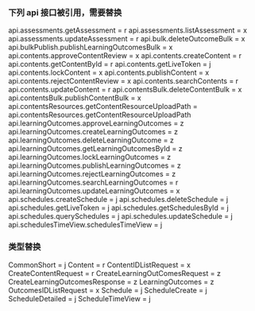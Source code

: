 ### 下列 api 接口被引用，需要替换

api.assessments.getAssessment = r
api.assessments.listAssessment = x
api.assessments.updateAssessment = r
api.bulk.deleteOutcomeBulk = x
api.bulkPublish.publishLearningOutcomesBulk = x
api.contents.approveContentReview = x
api.contents.createContent = r
api.contents.getContentById = r
api.contents.getLiveToken = j
api.contents.lockContent = x
api.contents.publishContent = x
api.contents.rejectContentReview = x
api.contents.searchContents = r
api.contents.updateContent = r
api.contentsBulk.deleteContentBulk = x
api.contentsBulk.publishContentBulk = x
api.contentsResources.getContentResourceUploadPath = api.contentsResources.getContentResourceUploadPath
api.learningOutcomes.approveLearningOutcomes = z
api.learningOutcomes.createLearningOutcomes = z
api.learningOutcomes.deleteLearningOutcome = z
api.learningOutcomes.getLearningOutcomesById = z
api.learningOutcomes.lockLearningOutcomes = z
api.learningOutcomes.publishLearningOutcomes = z
api.learningOutcomes.rejectLearningOutcomes = z
api.learningOutcomes.searchLearningOutcomes = r
api.learningOutcomes.updateLearningOutcomes = x
api.schedules.createSchedule = j
api.schedules.deleteSchedule = j
api.schedules.getLiveToken = j
api.schedules.getSchedulesById = j
api.schedules.querySchedules = j
api.schedules.updateSchedule = j
api.schedulesTimeView.schedulesTimeView = j

### 类型替换

CommonShort = j
Content = r
ContentIDListRequest = x
CreateContentRequest = r
CreateLearningOutComesRequest = z
CreateLearningOutcomesResponse = z
LearningOutcomes = z
OutcomesIDListRequest = x
Schedule = j
ScheduleCreate = j
ScheduleDetailed = j
ScheduleTimeView = j
